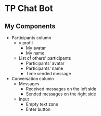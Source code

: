 # TP Chat Bot

## My Components

- Participants column
  - y profil
    - My avatar
    - My name
  - List of others' participants
    - Participants' avatar
    - Participants' name
    - Time sended message
- Conversation column
  - Messages
    - Received messages on the left side
    - Sended messages on the right side
  - Input
    - Empty text zone
    - Enter button